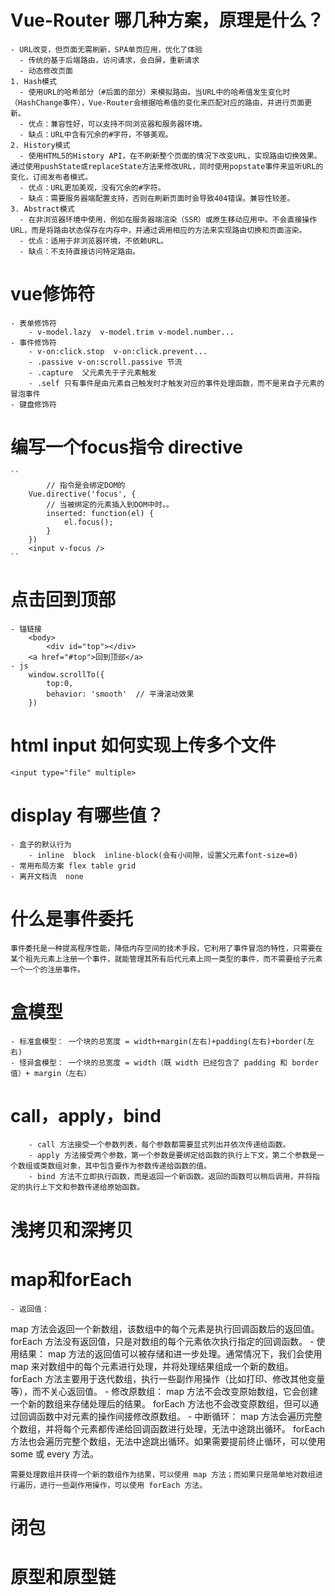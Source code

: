 
# Vue-Router 哪几种方案，原理是什么？   
    - URL改变，但页面无需刷新，SPA单页应用，优化了体验
      - 传统的基于后端路由，访问请求，会白屏，重新请求
      - 动态修改页面
    1. Hash模式
      - 使用URL的哈希部分（#后面的部分）来模拟路由。当URL中的哈希值发生变化时（HashChange事件），Vue-Router会根据哈希值的变化来匹配对应的路由，并进行页面更新。
      - 优点：兼容性好，可以支持不同浏览器和服务器环境。
      - 缺点：URL中含有冗余的#字符，不够美观。
    2. History模式
      - 使用HTML5的History API，在不刷新整个页面的情况下改变URL，实现路由切换效果。通过使用pushState或replaceState方法来修改URL，同时使用popstate事件来监听URL的变化，订阅发布者模式。
      - 优点：URL更加美观，没有冗余的#字符。
      - 缺点：需要服务器端配置支持，否则在刷新页面时会导致404错误。兼容性较差。
    3. Abstract模式
      - 在非浏览器环境中使用，例如在服务器端渲染（SSR）或原生移动应用中。不会直接操作URL，而是将路由状态保存在内存中，并通过调用相应的方法来实现路由切换和页面渲染。
      - 优点：适用于非浏览器环境，不依赖URL。
      - 缺点：不支持直接访问特定路由。
    
# vue修饰符
    - 表单修饰符
        - v-model.lazy  v-model.trim v-model.number...
    - 事件修饰符
        - v-on:click.stop  v-on:click.prevent...
        - .passive v-on:scroll.passive 节流
        - .capture  父元素先于子元素触发
        - .self 只有事件是由元素自己触发时才触发对应的事件处理函数，而不是来自子元素的冒泡事件
    - 键盘修饰符
  
# 编写一个focus指令 directive
    ``
            // 指令是会绑定DOM的
        Vue.directive('focus', {
            // 当被绑定的元素插入到DOM中时。。
            inserted: function(el) {
                el.focus();
            }
        })
        <input v-focus />
    ``

# 点击回到顶部
    - 锚链接
        <body>
            <div id="top"></div>
        <a href="#top">回到顶部</a>
    - js
        window.scrollTo({
            top:0,
            behavior: 'smooth'  // 平滑滚动效果
        })

# html input 如何实现上传多个文件
    <input type="file" multiple>

# display 有哪些值？
    - 盒子的默认行为
        - inline  block  inline-block(会有小间隙，设置父元素font-size=0)
    - 常用布局方案 flex table grid 
    - 离开文档流  none

# 什么是事件委托
    事件委托是一种提高程序性能，降低内存空间的技术手段，它利用了事件冒泡的特性，只需要在某个祖先元素上注册一个事件，就能管理其所有后代元素上同一类型的事件，而不需要给子元素一个一个的注册事件。

# 盒模型
    - 标准盒模型： 一个块的总宽度 = width+margin(左右)+padding(左右)+border(左右)
    - 怪异盒模型： 一个块的总宽度 = width（既 width 已经包含了 padding 和 border 值）+ margin（左右）

# call，apply，bind
        - call 方法接受一个参数列表，每个参数都需要显式列出并依次传递给函数。
        - apply 方法接受两个参数，第一个参数是要绑定给函数的执行上下文，第二个参数是一个数组或类数组对象，其中包含要作为参数传递给函数的值。
        - bind 方法不立即执行函数，而是返回一个新函数。返回的函数可以稍后调用，并将指定的执行上下文和参数传递给原始函数。

# 浅拷贝和深拷贝

# map和forEach
    - 返回值：
map 方法会返回一个新数组，该数组中的每个元素是执行回调函数后的返回值。
forEach 方法没有返回值，只是对数组的每个元素依次执行指定的回调函数。
    - 使用结果：
map 方法的返回值可以被存储和进一步处理。通常情况下，我们会使用 map 来对数组中的每个元素进行处理，并将处理结果组成一个新的数组。
forEach 方法主要用于迭代数组，执行一些副作用操作（比如打印、修改其他变量等），而不关心返回值。
    - 修改原数组：
map 方法不会改变原始数组，它会创建一个新的数组来存储处理后的结果。
forEach 方法也不会改变原数组，但可以通过回调函数中对元素的操作间接修改原数组。
    - 中断循环：
map 方法会遍历完整个数组，并将每个元素都传递给回调函数进行处理，无法中途跳出循环。
forEach 方法也会遍历完整个数组，无法中途跳出循环。如果需要提前终止循环，可以使用 some 或 every 方法。

    需要处理数组并获得一个新的数组作为结果，可以使用 map 方法；而如果只是简单地对数组进行遍历，进行一些副作用操作，可以使用 forEach 方法。
# 闭包

# 原型和原型链